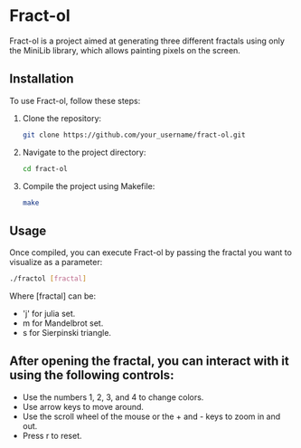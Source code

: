# Fract-ol

Fract-ol is a project aimed at generating three different fractals using only the MiniLib library, which allows painting pixels on the screen.

## Installation

To use Fract-ol, follow these steps:

1. Clone the repository:

    ```bash
    git clone https://github.com/your_username/fract-ol.git
    ```

2. Navigate to the project directory:

    ```bash
    cd fract-ol
    ```

3. Compile the project using Makefile:

    ```bash
    make
    ```

## Usage

Once compiled, you can execute Fract-ol by passing the fractal you want to visualize as a parameter:

```bash
./fractol [fractal]
```

Where [fractal] can be:

- 'j' for julia set.
- m for Mandelbrot set.
- s for Sierpinski triangle.

## After opening the fractal, you can interact with it using the following controls:

- Use the numbers 1, 2, 3, and 4 to change colors.
- Use arrow keys to move around.
- Use the scroll wheel of the mouse or the + and - keys to zoom in and out.
- Press r to reset.
